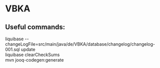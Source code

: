 # VBKA

## Useful commands:
liquibase --changeLogFile=src/main/java/de/VBKA/database/changelog/changelog-001.sql update  
liquibase clearCheckSums   
mvn jooq-codegen:generate   

